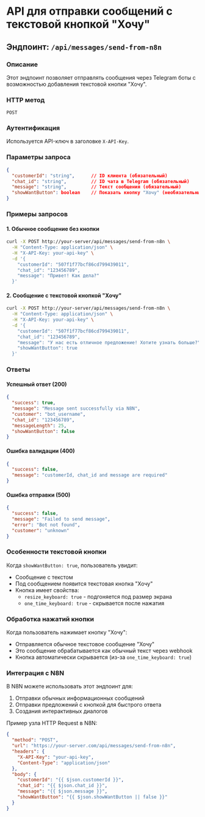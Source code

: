 # API для отправки сообщений с текстовой кнопкой "Хочу"

## Эндпоинт: `/api/messages/send-from-n8n`

### Описание
Этот эндпоинт позволяет отправлять сообщения через Telegram боты с возможностью добавления текстовой кнопки "Хочу".

### HTTP метод
`POST`

### Аутентификация
Используется API-ключ в заголовке `X-API-Key`.

### Параметры запроса

```json
{
  "customerId": "string",      // ID клиента (обязательный)
  "chat_id": "string",         // ID чата в Telegram (обязательный)
  "message": "string",         // Текст сообщения (обязательный)
  "showWantButton": boolean    // Показать кнопку "Хочу" (необязательный, по умолчанию false)
}
```

### Примеры запросов

#### 1. Обычное сообщение без кнопки
```bash
curl -X POST http://your-server/api/messages/send-from-n8n \
  -H "Content-Type: application/json" \
  -H "X-API-Key: your-api-key" \
  -d '{
    "customerId": "507f1f77bcf86cd799439011",
    "chat_id": "123456789",
    "message": "Привет! Как дела?"
  }'
```

#### 2. Сообщение с текстовой кнопкой "Хочу"
```bash
curl -X POST http://your-server/api/messages/send-from-n8n \
  -H "Content-Type: application/json" \
  -H "X-API-Key: your-api-key" \
  -d '{
    "customerId": "507f1f77bcf86cd799439011",
    "chat_id": "123456789",
    "message": "У нас есть отличное предложение! Хотите узнать больше?",
    "showWantButton": true
  }'
```

### Ответы

#### Успешный ответ (200)
```json
{
  "success": true,
  "message": "Message sent successfully via N8N",
  "customer": "bot_username",
  "chat_id": "123456789",
  "messageLength": 25,
  "showWantButton": false
}
```

#### Ошибка валидации (400)
```json
{
  "success": false,
  "message": "customerId, chat_id and message are required"
}
```

#### Ошибка отправки (500)
```json
{
  "success": false,
  "message": "Failed to send message",
  "error": "Bot not found",
  "customer": "unknown"
}
```

### Особенности текстовой кнопки

Когда `showWantButton: true`, пользователь увидит:
- Сообщение с текстом
- Под сообщением появится текстовая кнопка "Хочу"
- Кнопка имеет свойства:
  - `resize_keyboard: true` - подгоняется под размер экрана
  - `one_time_keyboard: true` - скрывается после нажатия

### Обработка нажатий кнопки

Когда пользователь нажимает кнопку "Хочу":
- Отправляется обычное текстовое сообщение "Хочу"
- Это сообщение обрабатывается как обычный текст через webhook
- Кнопка автоматически скрывается (из-за `one_time_keyboard: true`)

### Интеграция с N8N

В N8N можете использовать этот эндпоинт для:
1. Отправки обычных информационных сообщений
2. Отправки предложений с кнопкой для быстрого ответа
3. Создания интерактивных диалогов

Пример узла HTTP Request в N8N:
```json
{
  "method": "POST",
  "url": "https://your-server.com/api/messages/send-from-n8n",
  "headers": {
    "X-API-Key": "your-api-key",
    "Content-Type": "application/json"
  },
  "body": {
    "customerId": "{{ $json.customerId }}",
    "chat_id": "{{ $json.chat_id }}",
    "message": "{{ $json.message }}",
    "showWantButton": "{{ $json.showWantButton || false }}"
  }
}
``` 
